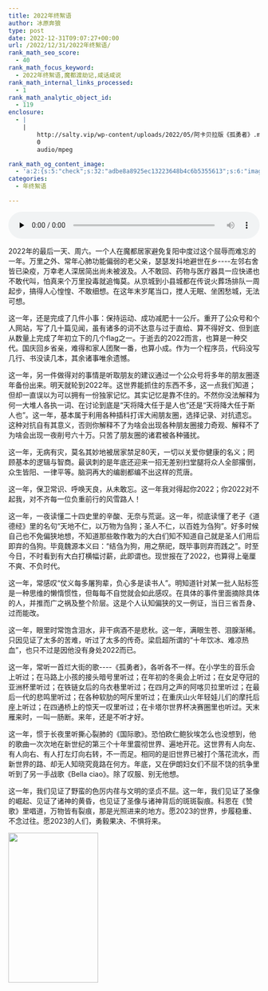 ```yaml
---
title: 2022年终絮语
author: 冰原奔狼
type: post
date: 2022-12-31T09:07:27+00:00
url: /2022/12/31/2022年终絮语/
rank_math_seo_score:
  - 40
rank_math_focus_keyword:
  - 2022年终絮语,魔都渡劫记,咸话咸说
rank_math_internal_links_processed:
  - 1
rank_math_analytic_object_id:
  - 119
enclosure:
  - |
    |
        http://salty.vip/wp-content/uploads/2022/05/阿卡贝拉版《孤勇者》.mp3
        0
        audio/mpeg

rank_math_og_content_image:
  - 'a:2:{s:5:"check";s:32:"adbe8a8925ec13223648b4c6b5355613";s:6:"images";a:1:{i:0;i:345;}}'
categories:
  - 年终絮语

---
```

<audio class="wp-audio-shortcode" id="audio-344-2" preload="none" style="width: 100%;" controls="controls"><source type="audio/mpeg" src="http://salty.vip/wp-content/uploads/2022/05/阿卡贝拉版《孤勇者》.mp3?_=2" /><http://salty.vip/wp-content/uploads/2022/05/阿卡贝拉版《孤勇者》.mp3></audio>

2022年的最后一天、周六。一个人在魔都居家避免复阳中度过这个屈辱而难忘的一年。万里之外、常年心肺功能偏弱的老父亲，瑟瑟发抖地避世在乡\----左邻右舍皆已染疫，万幸老人深居简出尚未被波及。人不敢回、药物与医疗器具一应快递也不敢代叫，怕真来个万里投毒就追悔莫。从京城到小县城都在传说火葬场排队一周起步，搞得人心惶惶、不敢细想。在这年末岁尾当口，搅人无眠、坐困愁城，无法可想。

这一年，还是完成了几件小事：保持运动、成功减肥十一公斤。重开了公众号和个人网站，写了几十篇见闻，虽有诸多的词不达意与过于直给、算不得好文、但到底从数量上完成了年初立下的几个flag之一。于逝去的2022而言，也算是一种交代。国庆回乡省亲，难得和家人团聚一番，也算小成。作为一个程序员，代码没写几行、书没读几本，其余诸事唯余遗憾。

这一年，另一件做得对的事情是听取朋友的建议通过一个公众号将多年的朋友圈逐年备份出来。明天就轮到2022年。这世界能抓住的东西不多，这一点我们知道；但却一直误以为可以拥有一份独家记忆。其实记忆是靠不住的。不然你没法解释为何一大堆人各执一词、在讨论到底是“天将降大任于是人也”还是“天将降大任于斯人也”。这一年，基本属于利用各种插科打诨大闹朋友圈，选择记录、对抗遗忘。这种对抗自有其意义，否则你解释不了为啥会出现各种朋友圈接力奇观、解释不了为啥会出现一夜削号六十万。只苦了朋友圈的诸君被各种骚扰。

这一年，无病有灾，莫名其妙地被居家禁足80天，一切以关爱你健康的名义；罔顾基本的逻辑与智商。最讽刺的是年底还迎来一招无差别扫堂腿将众人全部撂倒，众生皆阳、一律平等。脑洞再大的编剧都编不出这样的荒唐。

这一年，保卫常识、呼唤天良，从未敢忘。这一年我对得起你2022；你2022对不起我，对不齐每一位负重前行的风雪路人！

这一年，一夜读懂二十四史里的辛酸、无奈与荒诞。这一年，彻底读懂了老子《道德经》里的名句“天地不仁，以万物为刍狗；圣人不仁，以百姓为刍狗”。好多时候自己也不免偏狭地想，不知道那些敢作敢为的大白们知不知道自己就是圣人们用后即弃的刍狗。毕竟魏源本义曰：“结刍为狗，用之祭祀，既毕事则弃而践之”。时至今日，不时看到有大白打横幅讨薪，此即谓也。现世报在了2022，也算得上毫厘不爽、不负时代。

这一年，常感叹“仗义每多屠狗辈，负心多是读书人”。明知道针对某一批人贴标签是一种思维的懒惰惯性，但每每不自觉就会如此感叹。在具体的事件里面摘除具体的人，并推而广之祸及整个阶层。这是个人认知偏狭的又一例证，当日三省吾身、过而能改。

这一年，眼里时常饱含泪水，非干病酒不是悲秋。这一年，满眼生苍、泪腺渐稀。只因见证了太多的苦难，听过了太多的传奇。梁启超所谓的“十年饮冰、难凉热血”，也只不过是因他没有身处2022而已。

这一年，常听一首烂大街的歌\----《孤勇者》，各听各不一样。在小学生的音乐会上听过；在马路上小孩的接头暗号里听过；在年初的冬奥会上听过；在女足夺冠的亚洲杯里听过；在铁链女后的乌衣巷里听过；在四月之声的阿喀贝拉里听过；在最后一代的悲鸣里听过；在各种软肋的呵斥里听过；在重庆山火年轻娃儿们的摩托后座上听过；在四通桥上的惊天一叹里听过；在卡塔尔世界杯决赛圈里也听过。天末雁来时，一叫一肠断。来年，还是不听才好。

这一年，惯于长夜里听撕心裂肺的《国际歌》。恐怕欧仁鲍狄埃怎么也没想到，他的歌曲一次次地在新世纪的第三个十年里震彻世界、遍地开花。这世界有人向左、有人向右、有人打左灯向右转，不一而足。相同的是旧世界已被打个落花流水，而新世界的路、却无人知晓究竟路在何方。年底，又在伊朗妇女们不屈不饶的抗争里听到了另一手战歌《Bella ciao》。除了叹服、别无他想。

这一年，我们见证了野蛮的色厉内荏与文明的坚贞不屈。这一年，我们见证了圣像的崛起、见证了诸神的黄昏，也见证了圣像与诸神背后的斑斑裂痕。科恩在《赞歌》里唱道，万物皆有裂痕，那是光照进来的地方。愿2023的世界，步履稳重、不念过往。愿2023的人们，勇毅果决、不惧将来。

<img loading="lazy" decoding="async" src="https://i0.wp.com/salty.vip/wp-content/uploads/2022/12/winter_sh0_0004-249.png?resize=180%2C300" alt="" width="180" height="300" class="alignnone size-medium wp-image-345" srcset="https://i0.wp.com/salty.vip/wp-content/uploads/2022/12/winter_sh0_0004-249.png?resize=180%2C300 180w, https://i0.wp.com/salty.vip/wp-content/uploads/2022/12/winter_sh0_0004-249.png?resize=614%2C1024 614w, https://i0.wp.com/salty.vip/wp-content/uploads/2022/12/winter_sh0_0004-249.png?resize=162%2C270 162w, https://i0.wp.com/salty.vip/wp-content/uploads/2022/12/winter_sh0_0004-249.png?w=768 768w" sizes="(max-width: 180px) 100vw, 180px" data-recalc-dims="1" />
